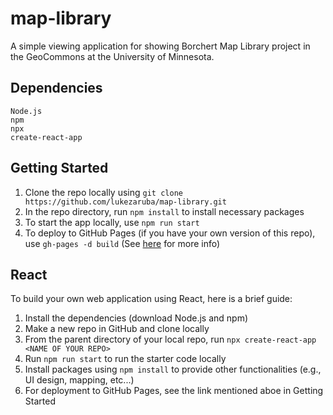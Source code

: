 # map-library

A simple viewing application for showing Borchert Map Library project in the GeoCommons at the University of Minnesota.

## Dependencies

```
Node.js
npm
npx
create-react-app
```

## Getting Started

1. Clone the repo locally using `git clone https://github.com/lukezaruba/map-library.git`
2. In the repo directory, run `npm install` to install necessary packages
3. To start the app locally, use `npm run start`
4. To deploy to GitHub Pages (if you have your own version of this repo), use `gh-pages -d build` (See [here](https://gist.github.com/vre2h/da9db3733c238c174d13670fb77c1f1a) for more info)

## React

To build your own web application using React, here is a brief guide:

1. Install the dependencies (download Node.js and npm)
2. Make a new repo in GitHub and clone locally
3. From the parent directory of your local repo, run `npx create-react-app <NAME OF YOUR REPO>`
4. Run `npm run start` to run the starter code locally
5. Install packages using `npm install` to provide other functionalities (e.g., UI design, mapping, etc...)
6. For deployment to GitHub Pages, see the link mentioned aboe in Getting Started
